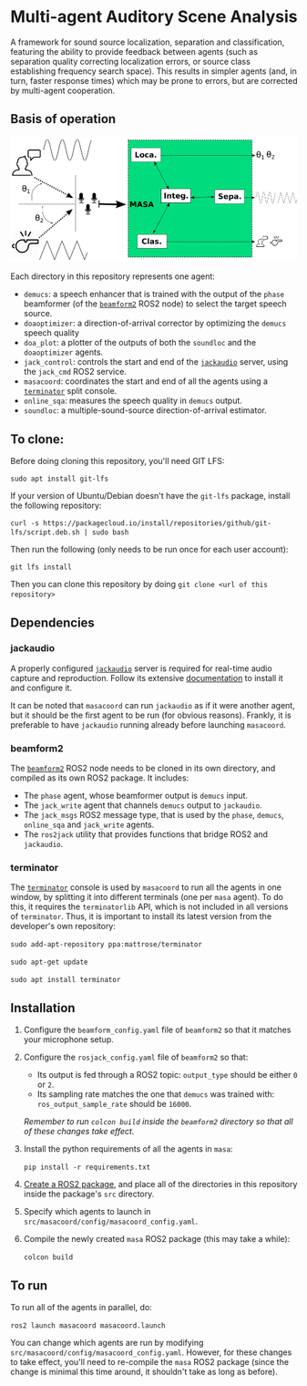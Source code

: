 # Multi-agent Auditory Scene Analysis
A framework for sound source localization, separation and classification, featuring the ability to provide feedback between agents (such as separation quality correcting localization errors, or source class establishing frequency search space). This results in simpler agents (and, in turn, faster response times) which may be prone to errors, but are corrected by multi-agent cooperation.

## Basis of operation

![Diagram of the whole system](/MASA.png?raw=true)

Each directory in this repository represents one agent:

- `demucs`: a speech enhancer that is trained with the output of the `phase` beamformer (of the [`beamform2`](https://github.com/balkce/beamform2) ROS2 node) to select the target speech source.
- `doaoptimizer`: a direction-of-arrival corrector by optimizing the `demucs` speech quality 
- `doa_plot`: a plotter of the outputs of both the `soundloc` and the `doaoptimizer` agents.
- `jack_control`: controls the start and end of the [`jackaudio`](https://jackaudio.org/) server, using the `jack_cmd` ROS2 service.
- `masacoord`: coordinates the start and end of all the agents using a [`terminator`](https://gnome-terminator.org/) split console.
- `online_sqa`: measures the speech quality in `demucs` output.
- `soundloc`: a multiple-sound-source direction-of-arrival estimator.

## To clone:

Before doing cloning this repository, you'll need GIT LFS:

    sudo apt install git-lfs

If your version of Ubuntu/Debian doesn't have the `git-lfs` package, install the following repository:

    curl -s https://packagecloud.io/install/repositories/github/git-lfs/script.deb.sh | sudo bash

Then run the following (only needs to be run once for each user account):

    git lfs install

Then you can clone this repository by doing `git clone <url of this repository>`


## Dependencies

### jackaudio

A properly configured [`jackaudio`](https://jackaudio.org/) server is required for real-time audio capture and reproduction. Follow its extensive [documentation](https://github.com/jackaudio/jackaudio.github.com/wiki) to install it and configure it.

It can be noted that `masacoord` can run `jackaudio` as if it were another agent, but it should be the first agent to be run (for obvious reasons). Frankly, it is preferable to have `jackaudio` running already before launching `masacoord`.

### beamform2

The [`beamform2`](https://github.com/balkce/beamform2) ROS2 node needs to be cloned in its own directory, and compiled as its own ROS2 package. It includes:

- The `phase` agent, whose beamformer output is `demucs` input.
- The `jack_write` agent that channels `demucs` output to `jackaudio`.
- The `jack_msgs` ROS2 message type, that is used by the `phase`, `demucs`, `online_sqa` and `jack_write` agents.
- The `ros2jack` utility that provides functions that bridge ROS2 and `jackaudio`.


### terminator

The [`terminator`](https://gnome-terminator.org/) console is used by `masacoord` to run all the agents in one window, by splitting it into different terminals (one per `masa` agent). To do this, it requires the `terminatorlib` API, which is not included in all versions of `terminator`. Thus, it is important to install its latest version from the developer's own repository:

   `sudo add-apt-repository ppa:mattrose/terminator`
   
   `sudo apt-get update`
   
   `sudo apt install terminator`


## Installation

1. Configure the `beamform_config.yaml` file of `beamform2` so that it matches your microphone setup.

2. Configure the `rosjack_config.yaml` file of `beamform2` so that:

   - Its output is fed through a ROS2 topic: `output_type` should be either `0` or `2`.
   - Its sampling rate matches the one that `demucs` was trained with: `ros_output_sample_rate` should be `16000`.

   *Remember to run `colcon build` inside the `beamform2` directory so that all of these changes take effect.*

3. Install the python requirements of all the agents in `masa`:

   `pip install -r requirements.txt`

4. [Create a ROS2 package](https://docs.ros.org/en/humble/Tutorials/Beginner-Client-Libraries/Creating-Your-First-ROS2-Package.html), and place all of the directories in this repository inside the package's `src` directory.
  
5. Specify which agents to launch in `src/masacoord/config/masacoord_config.yaml`.

8. Compile the newly created `masa` ROS2 package (this may take a while):

   `colcon build`

## To run

To run all of the agents in parallel, do:

   `ros2 launch masacoord masacoord.launch`

You can change which agents are run by modifying `src/masacoord/config/masacoord_config.yaml`. However, for these changes to take effect, you'll need to re-compile the `masa` ROS2 package (since the change is minimal this time around, it shouldn't take as long as before).
